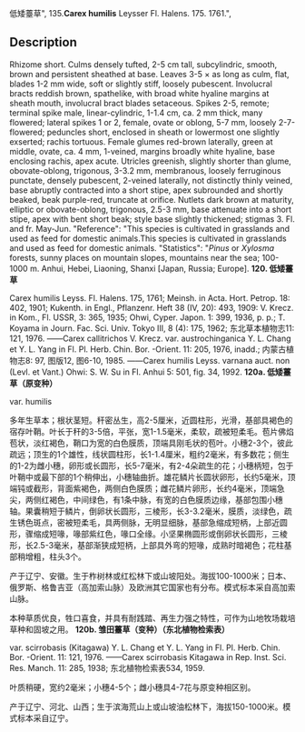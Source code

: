 低矮薹草",
135.**Carex humilis** Leysser Fl. Halens. 175. 1761.",

## Description
Rhizome short. Culms densely tufted, 2-5 cm tall, subcylindric, smooth, brown and persistent sheathed at base. Leaves 3-5 × as long as culm, flat, blades 1-2 mm wide, soft or slightly stiff, loosely pubescent. Involucral bracts reddish brown, spathelike, with broad white hyaline margins at sheath mouth, involucral bract blades setaceous. Spikes 2-5, remote; terminal spike male, linear-cylindric, 1-1.4 cm, ca. 2 mm thick, many flowered; lateral spikes 1 or 2, female, ovate or oblong, 5-7 mm, loosely 2-7-flowered; peduncles short, enclosed in sheath or lowermost one slightly exserted; rachis tortuous. Female glumes red-brown laterally, green at middle, ovate, ca. 4 mm, 1-veined, margins broadly white hyaline, base enclosing rachis, apex acute. Utricles greenish, slightly shorter than glume, obovate-oblong, trigonous, 3-3.2 mm, membranous, loosely ferruginous punctate, densely pubescent, 2-veined laterally, not distinctly thinly veined, base abruptly contracted into a short stipe, apex subrounded and shortly beaked, beak purple-red, truncate at orifice. Nutlets dark brown at maturity, elliptic or obovate-oblong, trigonous, 2.5-3 mm, base attenuate into a short stipe, apex with bent short beak; style base slightly thickened; stigmas 3. Fl. and fr. May-Jun.
  "Reference": "This species is cultivated in grasslands and used as feed for domestic animals.This species is cultivated in grasslands and used as feed for domestic animals.
  "Statistics": "*Pinus* or *Xylosma* forests, sunny places on mountain slopes, mountains near the sea; 100-1000 m. Anhui, Hebei, Liaoning, Shanxi [Japan, Russia; Europe].
**120. 低矮薹草**

Carex humilis Leyss. Fl. Halens. 175, 1761; Meinsh. in Acta. Hort. Petrop. 18: 402, 1901; Kukenth. in Engl., Pflanzenr. Heft 38 (IV, 20): 493, 1909: V. Krecz. in Kom., Fl. USSR, 3: 365, 1935; Ohwi, Cyper. Japon. 1: 399, 1936, p. p.; T. Koyama in Journ. Fac. Sci. Univ. Tokyo III, 8 (4): 175, 1962; 东北草本植物志11: 121, 1976. ——Carex callitrichos V. Krecz. var. austrochinganica Y. L. Chang et Y. L. Yang in Fl. Pl. Herb. Chin. Bor. -Orient. 11: 205, 1976, inadd.; 内蒙古植物志8: 97, 图版12, 图6-10, 1985. ——Carex humilis Leyss. varnana auct. non (Levl. et Vant.) Ohwi: S. W. Su in Fl. Anhui 5: 501, fig. 34, 1992.
**120a. 低矮薹草（原变种）**

var. humilis

多年生草本；根状茎短。秆密丛生，高2-5厘米，近圆柱形，光滑，基部具褐色的宿存叶鞘。叶长于秆的3-5倍，平张，宽1-1.5毫米，柔软，疏被短柔毛。苞片佛焰苞状，淡红褐色，鞘口为宽的白色膜质，顶端具刚毛状的苞叶。小穗2-3个，彼此疏远；顶生的1个雄性，线状圆柱形，长1-1.4厘米，粗约2毫米，有多数花；侧生的1-2为雌小穗，卵形或长圆形，长5-7毫米，有2-4朵疏生的花；小穗柄短，包于叶鞘中或最下部的1个稍伸出，小穗轴曲折。雄花鳞片长圆状卵形，长约5毫米，顶端钝或截形，背面紫褐色，两侧白色膜质；雌花鳞片卵形，长约4毫米，顶端急尖，两侧红褐色，中间绿色，有1条中脉，有宽的白色膜质边缘，基部包围小穗轴。果囊稍短于鳞片，倒卵状长圆形，三棱形，长3-3.2毫米，膜质，淡绿色，疏生锈色斑点，密被短柔毛，具两侧脉，无明显细脉，基部急缩成短柄，上部近圆形，骤缩成短喙，喙部紫红色，喙口全缘。小坚果椭圆形或倒卵状长圆形，三棱形，长2.5-3毫米，基部渐狭成短柄，上部具外弯的短喙，成熟时暗褐色；花柱基部稍增粗，柱头3个。

产于辽宁、安徽。生于柞树林或红松林下或山坡阳处。海拔100-1000米；日本、俄罗斯、格鲁吉亚（高加索山脉）及欧洲其它国家也有分布。模式标本采自高加索山脉。

本种草质优良，牲口喜食，并具有耐践踏、再生力强之特性，可作为山地牧场栽培草种和固坡之用。
**120b. 雏田薹草（变种）（东北植物检索表）**

var. scirrobasis (Kitagawa) Y. L. Chang et Y. L. Yang in Fl. Pl. Herb. Chin. Bor. -Orient. 11: 121, 1976. ——Carex scirrobasis Kitagawa in Rep. Inst. Sci. Res. Manch. 11: 285, 1938; 东北植物检索表534, 1959.

叶质稍硬，宽约2毫米；小穗4-5个；雌小穗具4-7花与原变种相区别。

产于辽宁、河北、山西；生于滨海荒山上或山坡油松林下，海拔150-1000米。模式标本采自辽宁。
